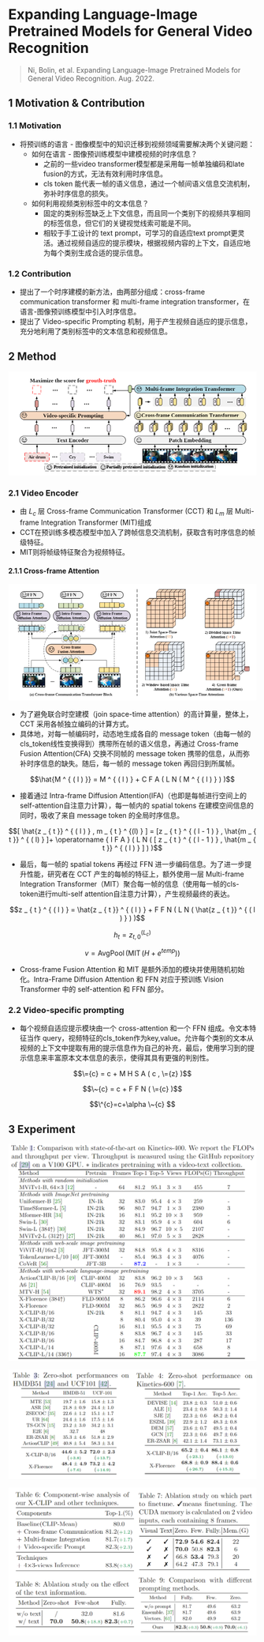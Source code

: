 # Expanding Language-Image Pretrained Models for General Video Recognition

> Ni, Bolin, et al. Expanding Language-Image Pretrained Models for General Video Recognition. Aug. 2022.

## 1 Motivation & Contribution

### 1.1 Motivation

- 将预训练的语言 - 图像模型中的知识迁移到视频领域需要解决两个关键问题：
  - 如何在语言 - 图像预训练模型中建模视频的时序信息？
    - 之前的一些video transformer模型都是采用每一帧单独编码和late fusion的方式，无法有效利用时序信息。
    - cls token 能代表一帧的语义信息，通过一个帧间语义信息交流机制，弥补时序信息的损失。
  - 如何利用视频类别标签中的文本信息？
    - 固定的类别标签缺乏上下文信息，而且同一个类别下的视频共享相同的标签信息，但它们的关键视觉线索可能是不同。
    - 相较于手工设计的 text prompt，可学习的自适应text prompt更灵活。通过视频自适应的提示模块，根据视频内容的上下文，自适应地为每个类别生成合适的提示信息。

### 1.2 Contribution

- 提出了一个时序建模的新方法，由两部分组成：cross-frame communication transformer 和 multi-frame integration transformer，在语言-图像预训练模型中引入时序信息。
- 提出了 Video-specific Prompting 机制，用于产生视频自适应的提示信息，充分地利用了类别标签中的文本信息和视频信息。

## 2 Method

![1](images/XCLIP_1.png)

### 2.1 Video Encoder

- 由 $L_c$ 层 Cross-frame Communication Transformer (CCT) 和 $L_m$ 层 Multi-frame Integration Transformer (MIT)组成
- CCT在预训练多模态模型中加入了跨帧信息交流机制，获取含有时序信息的帧级特征。
- MIT则将帧级特征聚合为视频特征。

#### 2.1.1 Cross-frame Attention

![2](images/XCLIP_2.png)

- 为了避免联合时空建模（join space-time attention）的高计算量，整体上，CCT 采用各帧独立编码的计算方式。
- 具体地，对每一帧编码时，动态地生成各自的 message token（由每一帧的cls_token线性变换得到）携带所在帧的语义信息，再通过 Cross-frame Fusion Attention(CFA) 交换不同帧的 message token 携带的信息，从而弥补时序信息的缺失。随后，每一帧的 message token 再回归到所属帧。

$$\hat{M ^ { ( l ) }} = M ^ { ( l ) } + C F A ( L N ( M ^ { ( l ) } ) )$$

- 接着通过 Intra-frame Diffusion Attention(IFA)（也即是每帧进行空间上的self-attention自注意力计算），每一帧内的 spatial tokens 在建模空间信息的同时，吸收了来自 message token 的全局时序信息。

$$[ \hat{z _ { t }} ^ { ( l ) }  , m _ { t } ^ {(l) }  ] =  [z _ { t } ^ { ( l - 1 ) } , \hat{m _ { t }} ^ { ( l) }  ]+ \operatorname { I F A } ( L N ( [ z _ { t } ^ { ( l - 1 ) } , \hat{m _ { t }} ^ { ( l ) } ] ) )$$

- 最后，每一帧的 spatial tokens 再经过 FFN 进一步编码信息。为了进一步提升性能，研究者在 CCT 产生的每帧的特征上，额外使用一层 Multi-frame Integration Transformer（MIT）聚合每一帧的信息（使用每一帧的cls-token进行multi-self attention自注意力计算），产生视频最终的表达。

$$z _ { t } ^ { ( l ) } = \hat{z _ { t }} ^ { ( l ) } + F F N ( L N ( \hat{z _ { t }} ^ { ( l ) } ) )$$

$$h _ { t } = z _ { t , 0 } ^{(L_c)}$$

$$v = \operatorname {A v g P o o l}  ( \operatorname{MIT} ( H + e ^ { t e m p } ) )$$

- Cross-frame Fusion Attention 和 MIT 是额外添加的模块并使用随机初始化。Intra-Frame Diffusion Attention 和 FFN 对应于预训练 Vision Transformer 中的 self-attention 和 FFN 部分。

### 2.2 Video-specific prompting

- 每个视频自适应提示模块由一个 cross-attention 和一个 FFN 组成。令文本特征当作 query，视频特征的cls_token作为key,value。允许每个类别的文本从视频的上下文中提取有用的提示信息作为自己的补充，最后，使用学习到的提示信息来丰富原本文本信息的表示，使得其具有更强的判别性。

$$\={c} = c + M H S A ( c , \={z} )$$

$$\~{c} = c + F F N ( \={c} )$$

$$\^{c}=c+\alpha \~{c}  $$

## 3 Experiment

![3](images/XCLIP_3.png)

![4](images/XCLIP_4.png)

![5](images/XCLIP_5.png)
